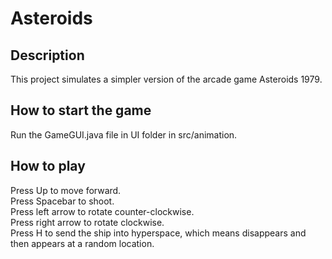 # Asteroids
## Description
This project simulates a simpler version of the arcade game Asteroids 1979.
## How to start the game
Run the GameGUI.java file in UI folder in src/animation.
## How to play
Press Up to move forward.<br>
Press Spacebar to shoot. <br>
Press left arrow to rotate counter-clockwise. <br>
Press right arrow to rotate clockwise. <br>
Press H to send the ship into hyperspace, which means disappears and then appears at a random location. 
